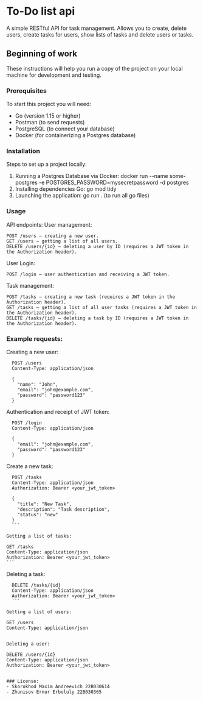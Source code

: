 # To-Do list api

A simple RESTful API for task management. Allows you to create, delete users, create tasks for users, show lists of tasks and delete users or tasks.

## Beginning of work

These instructions will help you run a copy of the project on your local machine for development and testing.

### Prerequisites

To start this project you will need:

- Go (version 1.15 or higher)
- Postman (to send requests)
- PostgreSQL (to connect your database)
- Docker (for containerizing a Postgres database)

### Installation

Steps to set up a project locally:

1. Running a Postgres Database via Docker:
   docker run --name some-postgres -e POSTGRES_PASSWORD=mysecretpassword -d postgres
2. Installing dependencies Go:
   go mod tidy
3. Launching the application:
   go run . (to run all go files)

### Usage

API endpoints:
  User management:

    POST /users — creating a new user.
    GET /users — getting a list of all users.
    DELETE /users/{id} — deleting a user by ID (requires a JWT token in the Authorization header). 

  User Login:

    POST /login — user authentication and receiving a JWT token.

  Task management:

    POST /tasks — creating a new task (requires a JWT token in the Authorization header).
    GET /tasks — getting a list of all user tasks (requires a JWT token in the Authorization header).
    DELETE /tasks/{id} — deleting a task by ID (requires a JWT token in the Authorization header).

### Example requests:
  Creating a new user:
  ```
    POST /users
    Content-Type: application/json

    {
      "name": "John",
      "email": "john@example.com",
      "password": "password123"
    }
  ```

  Authentication and receipt of JWT token:
  ```
    POST /login
    Content-Type: application/json

    {
      "email": "john@example.com",
      "password": "password123"
    }
  ```
  Create a new task:
  ```
    POST /tasks
    Content-Type: application/json
    Authorization: Bearer <your_jwt_token>

    {
      "title": "New Task",
      "description": "Task description",
      "status": "new"
    }
	```

  Getting a list of tasks:
  ```
    GET /tasks
    Content-Type: application/json
    Authorization: Bearer <your_jwt_token>
	```

  Deleting a task:
  ```
    DELETE /tasks/{id}
    Content-Type: application/json
    Authorization: Bearer <your_jwt_token>
	```

  Getting a list of users:
  ```
    GET /users
    Content-Type: application/json
  ```

  Deleting a user:
  ```
    DELETE /users/{id}
    Content-Type: application/json
    Authorization: Bearer <your_jwt_token>
  ```
    
### License:
- Skorokhod Maxim Andreevich 22B030614
- Zhunisov Ernur Erboluly 22B030365


